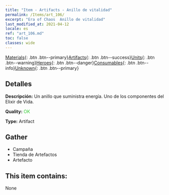 ```yaml
---
title: "Item - Artifacts - Anillo de vitalidad"
permalink: /Items/art_106/
excerpt: "Era of Chaos  Anillo de vitalidad"
last_modified_at: 2021-04-12
locale: es
ref: "art_106.md"
toc: false
classes: wide
---
```

 [Materials](/es/Items/){: .btn .btn--primary}[Artifacts](/es/Items/Artifacts/){: .btn .btn--success}[Units](/es/Items/Units/){: .btn .btn--warning}[Heroes](/es/Items/Heroes/){: .btn .btn--danger}[Consumables](/es/Items/Consumables/){: .btn .btn--info}[Unknown](/es/Items/Unknown/){: .btn .btn--primary}

## Detalles
 **Descripción:** Un anillo que suministra energía. Uno de los componentes del Elixir de Vida.

 **Quality:** <span style="color: #32CD32">OK</span>

 **Type:** Artifact

## Gather

*    Campaña 
*    Tienda de Artefactos 
*    Artefacto 

## This item contains:

  None

